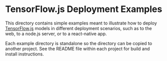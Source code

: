 # TensorFlow.js Deployment Examples

This directory contains simple examples meant to illustrate how to deploy [TensorFlow.js](http://js.tensorflow.org)
models in different deployment scenarios, such as to the web, to a node.js
server, or to a react-native app.

Each example directory is standalone so the directory can be copied to another
project. See the README file within each project for build and install
instructions.
